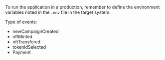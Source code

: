 To run the application in a production, remember to define the environment variables noted in the ```.env``` file in the target system.

Type of events:
- newCampaignCreated
- nftMinted
- nftTransfered
- tokenIdSelected
- Payment
